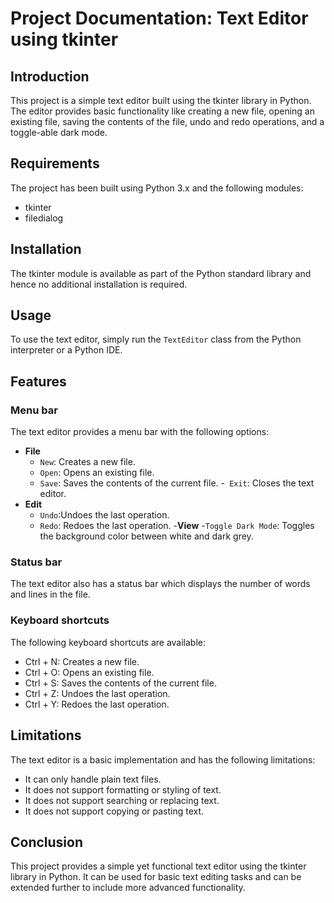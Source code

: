 # Project Documentation: Text Editor using tkinter

## Introduction
This project is a simple text editor built using the tkinter library in Python. The editor provides basic functionality like creating a new file, opening an existing file, saving the contents of the file, undo and redo operations, and a toggle-able dark mode.

## Requirements
The project has been built using Python 3.x and the following modules:

- tkinter
- filedialog

## Installation

The tkinter module is available as part of the Python standard library and hence no additional installation is required.

## Usage

To use the text editor, simply run the `TextEditor` class from the Python interpreter or a Python IDE.

## Features
### Menu bar
The text editor provides a menu bar with the following options:

- **File**
  - `New`: Creates a new file.
  - `Open`: Opens an existing file.
  - `Save`: Saves the contents of the current file.
  -` Exit`: Closes the text editor.
- **Edit**
  - `Undo`:Undoes the last operation.
  - `Redo`: Redoes the last operation.
-**View**
  -`Toggle Dark Mode`: Toggles the background color between white and dark grey.
### Status bar
The text editor also has a status bar which displays the number of words and lines in the file.

### Keyboard shortcuts
The following keyboard shortcuts are available:

- Ctrl + N: Creates a new file.
- Ctrl + O: Opens an existing file.
- Ctrl + S: Saves the contents of the current file.
- Ctrl + Z: Undoes the last operation.
- Ctrl + Y: Redoes the last operation.
## Limitations
The text editor is a basic implementation and has the following limitations:

- It can only handle plain text files.
- It does not support formatting or styling of text.
- It does not support searching or replacing text.
- It does not support copying or pasting text.
## Conclusion
This project provides a simple yet functional text editor using the tkinter library in Python. It can be used for basic text editing tasks and can be extended further to include more advanced functionality.





